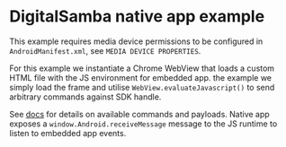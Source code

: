 # DigitalSamba native app example

This example requires media device permissions to be configured in `AndroidManifest.xml`, see `MEDIA DEVICE PROPERTIES`.

For this example we instantiate a Chrome WebView that loads a custom HTML file with the JS environment for embedded app.
the example we simply load the frame and utilise `WebView.evaluateJavascript()` to send  arbitrary commands against SDK handle.

See [docs](https://docs.digitalsamba.com/reference/sdk/digitalsambaembedded-class) for details on
available commands and payloads.
Native app exposes a `window.Android.receiveMessage` message to the JS runtime  to listen to embedded app events.
